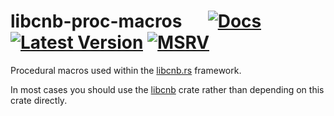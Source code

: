 # libcnb-proc-macros &emsp; [![Docs]][docs.rs] [![Latest Version]][crates.io] [![MSRV]][install-rust]

Procedural macros used within the [libcnb.rs](https://github.com/heroku/libcnb.rs) framework.

In most cases you should use the [libcnb](https://crates.io/crates/libcnb) crate rather than
depending on this crate directly.

[Docs]: https://img.shields.io/docsrs/libcnb-proc-macros
[docs.rs]: https://docs.rs/libcnb-proc-macros/latest/libcnb_proc_macros/
[Latest Version]: https://img.shields.io/crates/v/libcnb-proc-macros.svg
[crates.io]: https://crates.io/crates/libcnb-proc-macros
[MSRV]: https://img.shields.io/badge/MSRV-rustc_1.74+-lightgray.svg
[install-rust]: https://www.rust-lang.org/tools/install
